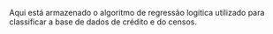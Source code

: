 Aqui está armazenado o algoritmo de regressão logitica utilizado para classificar a base de dados de crédito e do censos.